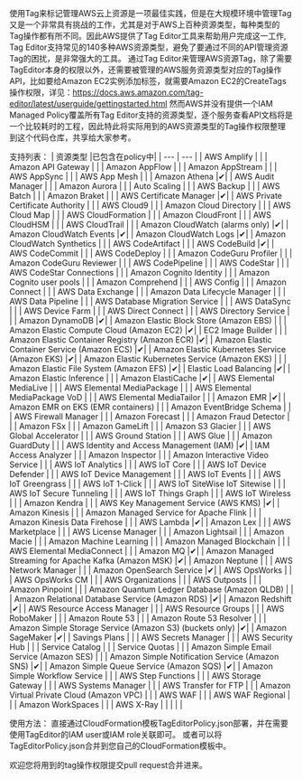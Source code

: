 使用Tag来标记管理AWS云上资源是一项最佳实践，但是在大规模环境中管理Tag又是一个非常具有挑战的工作，尤其是对于AWS上百种资源类型，每种类型的Tag操作都有所不同。因此AWS提供了Tag Editor工具来帮助用户完成这一工作, Tag Editor支持常见的140多种AWS资源类型，避免了要通过不同的API管理资源Tag的困扰，是非常强大的工具。
通过Tag Editor来管理AWS资源Tag，除了需要TagEditor本身的权限以外，还需要被管理的AWS服务资源类型对应的Tag操作API，比如要给Amazon EC2实例添加标签，就需要Amazon EC2的CreateTags操作权限，详见：https://docs.aws.amazon.com/tag-editor/latest/userguide/gettingstarted.html
然而AWS并没有提供一个IAM Managed Policy覆盖所有Tag Editor支持的资源类型，逐个服务查看API文档将是一个比较耗时的工程，因此特此将实际用到的AWS资源类型的Tag操作权限整理到这个代码仓库，共享给大家参考。

支持列表：
| 资源类型 |已包含在policy中|
| --- | --- |
| AWS Amplify |     |
| Amazon API Gateway |     |
| Amazon AppFlow |     |
| Amazon AppStream |     |
| AWS AppSync |     |
| AWS App Mesh |     |
| Amazon Athena |✔|
| AWS Audit Manager |     |
| Amazon Aurora |     |
| Auto Scaling |     |
| AWS Backup |     |
| AWS Batch |     |
| Amazon Braket |     |
| AWS Certificate Manager |✔|
| AWS Private Certificate Authority |     |
| AWS Cloud9 |     |
| Amazon Cloud Directory |     |
| AWS Cloud Map |     |
| AWS CloudFormation |     |
| Amazon CloudFront |     |
| AWS CloudHSM |     |
| AWS CloudTrail |     |
| Amazon CloudWatch (alarms only) |✔|
| Amazon CloudWatch Events |✔|
| Amazon CloudWatch Logs |✔|
| Amazon CloudWatch Synthetics |     |
| AWS CodeArtifact |     |
| AWS CodeBuild |✔|
| AWS CodeCommit |     |
| AWS CodeDeploy |     |
| Amazon CodeGuru Profiler |     |
| Amazon CodeGuru Reviewer |     |
| AWS CodePipeline |     |
| AWS CodeStar |     |
| AWS CodeStar Connections |     |
| Amazon Cognito Identity |     |
| Amazon Cognito user pools |     |
| Amazon Comprehend |     |
| AWS Config |     |
| Amazon Connect |     |
| AWS Data Exchange |     |
| Amazon Data Lifecycle Manager |     |
| AWS Data Pipeline |     |
| AWS Database Migration Service |     |
| AWS DataSync |     |
| AWS Device Farm |     |
| AWS Direct Connect |     |
| AWS Directory Service |     |
| Amazon DynamoDB |✔|
| Amazon Elastic Block Store (Amazon EBS) |     |
| Amazon Elastic Compute Cloud (Amazon EC2) |✔|
| EC2 Image Builder |     |
| Amazon Elastic Container Registry (Amazon ECR) |✔|
| Amazon Elastic Container Service (Amazon ECS) |✔|
| Amazon Elastic Kubernetes Service (Amazon EKS) |✔|
| Amazon Elastic Kubernetes Service (Amazon EKS) |     |
| Amazon Elastic File System (Amazon EFS) |✔|
| Elastic Load Balancing |✔|
| Amazon Elastic Inference |     |
| Amazon ElastiCache |✔|
| AWS Elemental MediaLive |     |
| AWS Elemental MediaPackage |     |
| AWS Elemental MediaPackage VoD |     |
| AWS Elemental MediaTailor |     |
| Amazon EMR |✔|
| Amazon EMR on EKS (EMR containers) |     |
| Amazon EventBridge Schema |     |
| AWS Firewall Manager |     |
| Amazon Forecast |     |
| Amazon Fraud Detector |     |
| Amazon FSx |     |
| Amazon GameLift |     |
| Amazon S3 Glacier |     |
| AWS Global Accelerator |     |
| AWS Ground Station |     |
| AWS Glue |     |
| Amazon GuardDuty |     |
| AWS Identity and Access Management (IAM) |✔|
| IAM Access Analyzer |     |
| Amazon Inspector |     |
| Amazon Interactive Video Service |     |
| AWS IoT Analytics |     |
| AWS IoT Core |     |
| AWS IoT Device Defender |     |
| AWS IoT Device Management |     |
| AWS IoT Events |     |
| AWS IoT Greengrass |     |
| AWS IoT 1-Click |     |
| AWS IoT SiteWise IoT Sitewise |     |
| AWS IoT Secure Tunneling |     |
| AWS IoT Things Graph |     |
| AWS IoT Wireless |     |
| Amazon Kendra |     |
| AWS Key Management Service (AWS KMS) |✔|
| Amazon Kinesis |     |
| Amazon Managed Service for Apache Flink |     |
| Amazon Kinesis Data Firehose |     |
| AWS Lambda |✔|
| Amazon Lex |     |
| AWS Marketplace |     |
| AWS License Manager |     |
| Amazon Lightsail |     |
| Amazon Macie |     |
| Amazon Machine Learning |     |
| Amazon Managed Blockchain |     |
| AWS Elemental MediaConnect |     |
| Amazon MQ |✔|
| Amazon Managed Streaming for Apache Kafka (Amazon MSK) |✔|
| Amazon Neptune |     |
| AWS Network Manager |     |
| Amazon OpenSearch Service |✔|
| AWS OpsWorks |     |
| AWS OpsWorks CM |     |
| AWS Organizations |     |
| AWS Outposts |     |
| Amazon Pinpoint |     |
| Amazon Quantum Ledger Database (Amazon QLDB) |     |
| Amazon Relational Database Service (Amazon RDS) |✔|
| Amazon Redshift |✔|
| AWS Resource Access Manager |     |
| AWS Resource Groups |     |
| AWS RoboMaker |     |
| Amazon Route 53 |     |
| Amazon Route 53 Resolver |     |
| Amazon Simple Storage Service (Amazon S3) (buckets only) |✔|
| Amazon SageMaker |✔|
| Savings Plans |     |
| AWS Secrets Manager |     |
| AWS Security Hub |     |
| Service Catalog |     |
| Service Quotas |     |
| Amazon Simple Email Service (Amazon SES) |     |
| Amazon Simple Notification Service (Amazon SNS) |✔|
| Amazon Simple Queue Service (Amazon SQS) |✔|
| Amazon Simple Workflow Service |     |
| AWS Step Functions |     |
| AWS Storage Gateway |     |
| AWS Systems Manager |     |
| AWS Transfer for FTP |     |
| Amazon Virtual Private Cloud (Amazon VPC) |     |
| AWS WAF |     |
| AWS WAF Regional |     |
| Amazon WorkSpaces |     |
| AWS X-Ray |     |
|     |     |

使用方法：
直接通过CloudFormation模板TagEditorPolicy.json部署，并在需要使用TagEditor的IAM user或IAM role关联即可。
或者可以将TagEditorPolicy.json合并到您自己的CloudFormation模板中。

欢迎您将用到的tag操作权限提交pull request合并进来。